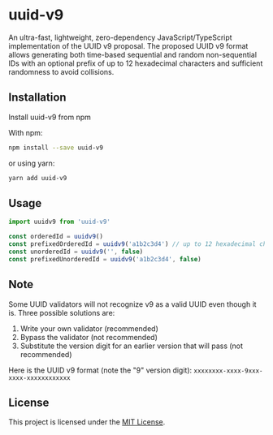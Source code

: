 # uuid-v9

An ultra-fast, lightweight, zero-dependency JavaScript/TypeScript implementation of the UUID v9 proposal. The proposed UUID v9 format allows generating both time-based sequential and random non-sequential IDs with an optional prefix of up to 12 hexadecimal characters and sufficient randomness to avoid collisions.

<!-- To learn more about UUID v9, please visit the website: https://uuid.jhunt.dev -->

## Installation

Install uuid-v9 from npm

With npm:
```bash
npm install --save uuid-v9
```
or using yarn:
```bash
yarn add uuid-v9
```

## Usage

```javascript
import uuidv9 from 'uuid-v9' 

const orderedId = uuidv9()
const prefixedOrderedId = uuidv9('a1b2c3d4') // up to 12 hexadecimal characters
const unorderedId = uuidv9('', false)
const prefixedUnorderedId = uuidv9('a1b2c3d4', false)
```

## Note

Some UUID validators will not recognize v9 as a valid UUID even though it is. Three possible solutions are:

1) Write your own validator (recommended)
2) Bypass the validator (not recommended)
3) Substitute the version digit for an earlier version that will pass (not recommended)

Here is the UUID v9 format (note the "9" version digit): `xxxxxxxx-xxxx-9xxx-xxxx-xxxxxxxxxxxx`

## License

This project is licensed under the [MIT License](LICENSE).